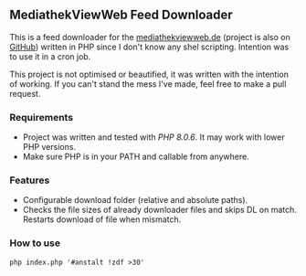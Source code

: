 ## MediathekViewWeb Feed Downloader

This is a feed downloader for the [mediathekviewweb.de](https://mediathekviewweb.de/) (project is also on [GitHub](https://github.com/mediathekview/mediathekviewweb)) written in PHP since I don't know any shel scripting. Intention was to use it in a cron job.

This project is not optimised or beautified, it was written with the intention of working.
If you can't stand the mess I've made, feel free to make a pull request.

### Requirements

- Project was written and tested with *PHP 8.0.6*. It may work with lower PHP versions.
- Make sure PHP is in your PATH and callable from anywhere.

### Features

- Configurable download folder (relative and absolute paths).
- Checks the file sizes of already downloader files and skips DL on match. Restarts download of file when mismatch. 

### How to use

```
php index.php '#anstalt !zdf >30'
```